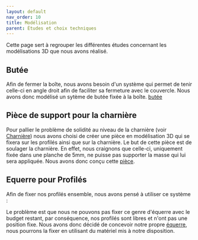 ```yaml
---
layout: default
nav_order: 10
title: Modélisation
parent: Études et choix techniques
---
```

<script type="module" src="https://ajax.googleapis.com/ajax/libs/model-viewer/3.4.0/model-viewer.min.js"></script>

Cette page sert à regrouper les différentes études concernant les modélisations 3D que nous avons réalisé.

## Butée

Afin de fermer la boîte, nous avons besoin d'un système qui permet de tenir celle-ci en angle droit afin de faciliter sa fermeture avec le couvercle. Nous avons donc modélisé un sytème de butée fixée à la boîte.
[butée](../conception/butee.html)

## Pièce de support pour la charnière

Pour pallier le problème de solidité au niveau de la charnière (voir [Charnière](charniere.html)) nous avons choisi de créer une pièce en modélisation 3D qui se fixera sur les profilés ainsi que sur la charnière.
Le but de cette pièce est de soulager la charnière. En effet, nous craignons que celle-ci, uniquement fixée dans une planche de 5mm, ne puisse pas supporter la masse qui lui sera appliquée. Nous avons donc conçu cette [pièce](../conception/supportCharniere.html).

## Equerre pour Profilés

Afin de fixer nos profilés ensemble, nous avons pensé à utiliser ce système :

<model-viewer
    id="viewer"
    alt="Modèle 3D du bras robot Niryo Ned 2"
    src="../shared-assets/models/equerreProfiles.gltf"
    poster="../shared-assets/images/equerreProfiles.png"
    shadow-intensity="1"
    camera-controls
    touch-action="pan-z"
    rotation="90 90 90">
</model-viewer>

Le problème est que nous ne pouvons pas fixer ce genre d'équerre avec le budget restant, par conséquence, nos profilés sont libres et n'ont pas une position fixe.
Nous avons donc décidé de concevoir notre propre [équerre](../conception/equerreProfile.html), nous pourrons la fixer en utilisant du matériel mis à notre disposition.

<style>
    #viewer
    {
        margin : auto;
        width : 500px;
        height : 500px;
    }
</style>
